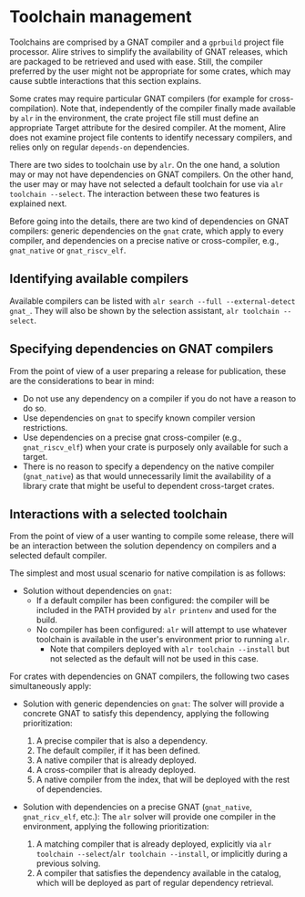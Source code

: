 # Toolchain management

Toolchains are comprised by a GNAT compiler and a `gprbuild` project file
processor. Alire strives to simplify the availability of GNAT releases, which
are packaged to be retrieved and used with ease. Still, the compiler preferred
by the user might not be appropriate for some crates, which may cause subtle
interactions that this section explains.

Some crates may require particular GNAT compilers (for example for
cross-compilation). Note that, independently of the compiler finally made
available by `alr` in the environment, the crate project file still must define
an appropriate Target attribute for the desired compiler. At the moment, Alire
does not examine project file contents to identify necessary compilers, and
relies only on regular `depends-on` dependencies.

There are two sides to toolchain use by `alr`. On the one hand, a solution may
or may not have dependencies on GNAT compilers. On the other hand, the user may
or may have not selected a default toolchain for use via `alr toolchain
--select`. The interaction between these two features is explained next.

Before going into the details, there are two kind of dependencies on GNAT
compilers: generic dependencies on the `gnat` crate, which apply to every 
compiler, and dependencies on a precise native or cross-compiler, e.g.,
`gnat_native` or `gnat_riscv_elf`.

## Identifying available compilers

Available compilers can be listed with `alr search --full --external-detect
gnat_`. They will also be shown by the selection assistant, `alr toolchain
--select`.

## Specifying dependencies on GNAT compilers

From the point of view of a user preparing a release for publication, these
are the considerations to bear in mind:

- Do not use any dependency on a compiler if you do not have a reason to do so.
- Use dependencies on `gnat` to specify known compiler version restrictions.
- Use dependencies on a precise gnat cross-compiler (e.g., `gnat_riscv_elf`)
  when your crate is purposely only available for such a target.
- There is no reason to specify a dependency on the native compiler
  (`gnat_native`) as that would unnecessarily limit the availability of a
  library crate that might be useful to dependent cross-target crates.

## Interactions with a selected toolchain

From the point of view of a user wanting to compile some release, there will be
an interaction between the solution dependency on compilers and a selected
default compiler. 

The simplest and most usual scenario for native compilation is as follows:

- Solution without dependencies on `gnat`: 
   - If a default compiler has been configured: the compiler will be included in the
     PATH provided by `alr printenv` and used for the build.
   - No compiler has been configured: `alr` will attempt to use whatever toolchain is
     available in the user's environment prior to running `alr`. 
      - Note that compilers deployed with `alr toolchain --install` but not
        selected as the default will not be used in this case.

For crates with dependencies on GNAT compilers, the following two cases simultaneously apply:

- Solution with generic dependencies on `gnat`: The solver will provide a
  concrete GNAT to satisfy this dependency, applying the following
  prioritization:
   1. A precise compiler that is also a dependency.
   1. The default compiler, if it has been defined.
   1. A native compiler that is already deployed.
   1. A cross-compiler that is already deployed.
   1. A native compiler from the index, that will be deployed with the rest of
      dependencies.

- Solution with dependencies on a precise GNAT (`gnat_native`, `gnat_ricv_elf`,
  etc.): The `alr` solver will provide one compiler in the environment, applying the
  following prioritization:
   1. A matching compiler that is already deployed, explicitly via `alr
      toolchain --select`/`alr toolchain --install`, or implicitly during a previous
      solving. 
   1. A compiler that satisfies the dependency available in the catalog,
      which will be deployed as part of regular dependency retrieval.
